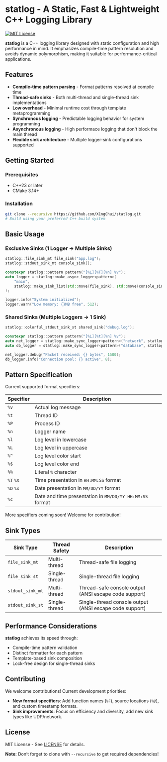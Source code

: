 # statlog - A Static, Fast & Lightweight C++ Logging Library

[![MIT License](https://img.shields.io/badge/license-MIT-blue.svg)](LICENSE)

**statlog** is a C++ logging library designed with static configuration and high performance in mind. It emphasizes compile-time pattern resolution and avoids dynamic polymorphism, making it suitable for performance-critical applications.

## Features

- **Compile-time pattern parsing** - Format patterns resolved at compile time
- **Thread-safe sinks** - Both multi-thread and single-thread sink implementations
- **Low overhead** - Minimal runtime cost through template metaprogramming
- **Synchronous logging** - Predictable logging behavior for system programming
- **Asynchronous logging** - High performace logging that don't block the main thread
- **Flexible sink architecture** - Multiple logger-sink configurations supported

## Getting Started

### Prerequisites
- C++23 or later
- CMake 3.14+

### Installation

```bash
git clone --recursive https://github.com/X1ngChui/statlog.git
# Build using your preferred C++ build system
```

## Basic Usage

### Exclusive Sinks (1 Logger → Multiple Sinks)

```cpp
statlog::file_sink_mt file_sink("app.log");
statlog::stdout_sink_mt console_sink{};

constexpr statlog::pattern pattern("[%L][%T][%n] %v");
auto logger = statlog::make_async_logger<pattern>(
	"main", 
	statlog::make_sink_list(std::move(file_sink), std::move(console_sink))
);

logger.info("System initialized");
logger.warn("Low memory: {}MB free", 512);
```

### Shared Sinks (Multiple Loggers → 1 Sink)

```cpp
statlog::colorful_stdout_sink_st shared_sink("debug.log");

constexpr statlog::pattern pattern("[%L][%t][%n] %v");
auto net_logger = statlog::make_sync_logger<pattern>("network", statlog::make_sink_list(shared_sink));
auto db_logger = statlog::make_sync_logger<pattern>("database", statlog::make_sink_list(shared_sink));

net_logger.debug("Packet received: {} bytes", 1500);
db_logger.info("Connection pool: {} active", 8);
```

## Pattern Specification

Current supported format specifiers:

| Specifier | Description             |
|-----------|-------------------------|
| `%v`      | Actual log message      |
| `%t`      | Thread ID               |
| `%P`      | Process ID              |
| `%n`      | Logger name             |
| `%l`      | Log level in lowercase  |
| `%L`      | Log level in uppercase  |
| `%^`      | Log level color start   |
| `%$`      | Log level color end     |
| `%%`      | Literal `%` character   |
| `%T` `%X` | Time presentation in `HH:MM:SS` format |
| `%D` `%x` | Date presentation in `MM/DD/YY` format |
| `%c`      | Date and time presentation in `MM/DD/YY HH:MM:SS` format |


More specifiers coming soon! Welcome for contribution!

## Sink Types

| Sink Type                  | Thread Safety  | Description                                             |
|----------------------------|----------------|---------------------------------------------------------|
| `file_sink_mt`             | Multi-thread   | Thread-safe file logging                                |
| `file_sink_st`             | Single-thread  | Single-thread file logging                              |
| `stdout_sink_mt`           | Multi-thread   | Thread-safe console output (ANSI escape code support)   |
| `stdout_sink_st`           | Single-thread  | Single-thread console output (ANSI escape code support) |


## Performance Considerations

**statlog** achieves its speed through:

- Compile-time pattern validation
- Distinct formatter for each pattern
- Template-based sink composition
- Lock-free design for single-thread sinks

## Contributing

We welcome contributions! Current development priorities:

- **New format specifiers**: Add function names (`%F`), source locations (`%@`), and custom timestamp formats.
- **Sink improvements**: Focus on efficiency and diversity, add new sink types like UDP/network.

## License

MIT License - See [LICENSE](LICENSE) for details.

**Note:** Don’t forget to clone with `--recursive` to get required dependencies!




